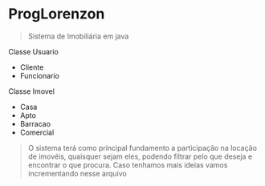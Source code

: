 ﻿# ProgLorenzon

> Sistema de Imobiliária em java

Classe Usuario
- Cliente
- Funcionario

Classe Imovel
- Casa
- Apto
- Barracao
- Comercial

> O sistema terá como principal fundamento a participação na locação de imovéis, quaisquer sejam eles, podendo filtrar pelo que deseja e encontrar o que procura. Caso tenhamos mais ideias vamos incrementando nesse arquivo
